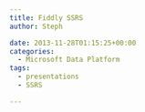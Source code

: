 ```yaml
---
title: Fiddly SSRS
author: Steph

date: 2013-11-28T01:15:25+00:00
categories:
  - Microsoft Data Platform
tags:
  - presentations
  - SSRS

---
```

